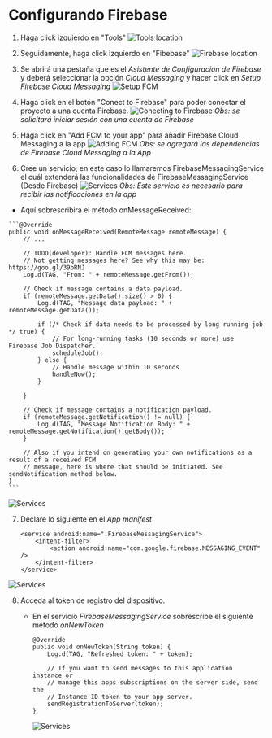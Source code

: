 # Configurando Firebase
  1. Haga click izquierdo en "Tools"
    ![Tools location](https://github.com/Enterprise-Solutions/android-firebase-notification/blob/master/images/01.png)

  2. Seguidamente, haga click izquierdo en "Fibebase"
    ![Firebase location](https://github.com/Enterprise-Solutions/android-firebase-notification/blob/master/images/02.png)

  3. Se abrirá una pestaña que es el _Asistente de Configuración de Firebase_ y deberá seleccionar la opción _Cloud Messaging_ y hacer click en _Setup Firebase Cloud Messaging_
    ![Setup FCM](https://github.com/Enterprise-Solutions/android-firebase-notification/blob/master/images/03.png)

  4. Haga click en el botón "Conect to Firebase" para poder conectar el proyecto a una cuenta Firebase.
    ![Conecting to Firebase](https://github.com/Enterprise-Solutions/android-firebase-notification/blob/master/images/04.png)
    _Obs: se solicitará iniciar sesión con una cuenta de Firebase_

  5. Haga click en "Add FCM to your app" para añadir Firebase Cloud Messaging a la app
    ![Adding FCM](https://github.com/Enterprise-Solutions/android-firebase-notification/blob/master/images/05.png)
    _Obs: se agregará las dependencias de Firebase Cloud Messaging a la App_

  6. Cree un servicio, en este caso lo llamaremos FirebaseMessagingService el cuál extenderá las funcionalidades de FirebaseMessagingService (Desde Firebase)
    ![Services](https://github.com/Enterprise-Solutions/android-firebase-notification/blob/master/images/06.png)
    _Obs: Este servicio es necesario para recibir las notificaciones en la app_
   - Aquí sobrescribirá el método onMessageReceived:

    ```@Override
    public void onMessageReceived(RemoteMessage remoteMessage) {
        // ...

        // TODO(developer): Handle FCM messages here.
        // Not getting messages here? See why this may be: https://goo.gl/39bRNJ
        Log.d(TAG, "From: " + remoteMessage.getFrom());

        // Check if message contains a data payload.
        if (remoteMessage.getData().size() > 0) {
            Log.d(TAG, "Message data payload: " + remoteMessage.getData());

            if (/* Check if data needs to be processed by long running job */ true) {
                // For long-running tasks (10 seconds or more) use Firebase Job Dispatcher.
                scheduleJob();
            } else {
                // Handle message within 10 seconds
                handleNow();
            }

        }

        // Check if message contains a notification payload.
        if (remoteMessage.getNotification() != null) {
            Log.d(TAG, "Message Notification Body: " + remoteMessage.getNotification().getBody());
        }

        // Also if you intend on generating your own notifications as a result of a received FCM
        // message, here is where that should be initiated. See sendNotification method below.
    }
    ```
   ![Services](https://github.com/Enterprise-Solutions/android-firebase-notification/blob/master/images/07.png)

 7. Declare lo siguiente en el _App manifest_
    
    ```
    <service android:name=".FirebaseMessagingService">
        <intent-filter>
            <action android:name="com.google.firebase.MESSAGING_EVENT" />
        </intent-filter>
    </service>
    ```
  
   ![Services](https://github.com/Enterprise-Solutions/android-firebase-notification/blob/master/images/08.png)

  8. Acceda al token de registro del dispositivo.
      - En el servicio _FirebaseMessagingService_ sobrescribe el siguiente método _onNewToken_     
        ```
        @Override
        public void onNewToken(String token) {
            Log.d(TAG, "Refreshed token: " + token);

            // If you want to send messages to this application instance or
            // manage this apps subscriptions on the server side, send the
            // Instance ID token to your app server.
            sendRegistrationToServer(token);
        }
        ```
        
        ![Services](https://github.com/Enterprise-Solutions/android-firebase-notification/blob/master/images/09.png)
